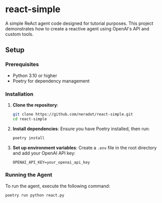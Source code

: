 # react-simple

A simple ReAct agent code designed for tutorial purposes. This project demonstrates how to create a reactive agent using OpenAI's API and custom tools.

## Setup

### Prerequisites

- Python 3.10 or higher
- Poetry for dependency management

### Installation

1. **Clone the repository**:
   ```bash
   git clone https://github.com/neradot/react-simple.git
   cd react-simple
   ```

2. **Install dependencies**:
   Ensure you have Poetry installed, then run:
   ```bash
   poetry install
   ```

3. **Set up environment variables**:
   Create a `.env` file in the root directory and add your OpenAI API key:
   ```plaintext
   OPENAI_API_KEY=your_openai_api_key
   ```

### Running the Agent
To run the agent, execute the following command:
```bash
poetry run python react.py
```
